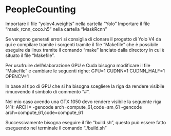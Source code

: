 # PeopleCounting

Importare il file “yolov4.weights” nella cartella “Yolo”
Importare il file “mask_rcnn_coco.h5” nella cartella “MaskRcnn”

Se vengono generati errori si consiglia di clonare il progetto di Yolo V4 da qui e compilare tramite i sorgenti tramite il file “Makefile” che è possibile eseguire da linux tramite il comando “make” lanciato dalla directory in cui è situato il file “Makefile”.

Per usufruire dell’elaborazione GPU e Cuda bisogna modificare il file “Makefile” e cambiare le seguenti righe:
  GPU=1
  CUDNN=1
  CUDNN_HALF=1
  OPENCV=1

In base al tipo di GPU che si ha bisogna scegliere la riga da rendere visibile rimuovendo il simbolo di commento “#”.

Nel mio caso avendo una GTX 1050 devo rendere visibile la seguente riga (41):
  ARCH= -gencode arch=compute_61,code=sm_61 -gencode arch=compute_61,code=compute_61

Successivamente bisogna eseguire il file “build.sh”, questo può essere fatto eseguendo nel terminale il comando “./build.sh”
